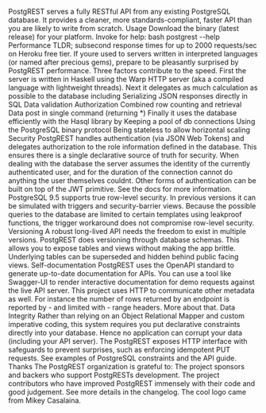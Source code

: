 PostgREST serves a fully RESTful API from any existing PostgreSQL database. It provides a cleaner, more standards-compliant, faster API than you are likely to write from scratch. Usage Download the binary (latest release) for your platform. Invoke for help: bash postgrest --help Performance TLDR; subsecond response times for up to 2000 requests/sec on Heroku free tier. If youre used to servers written in interpreted languages (or named after precious gems), prepare to be pleasantly surprised by PostgREST performance. Three factors contribute to the speed. First the server is written in Haskell using the Warp HTTP server (aka a compiled language with lightweight threads). Next it delegates as much calculation as possible to the database including Serializing JSON responses directly in SQL Data validation Authorization Combined row counting and retrieval Data post in single command (returning *) Finally it uses the database efficiently with the Hasql library by Keeping a pool of db connections Using the PostgreSQL binary protocol Being stateless to allow horizontal scaling Security PostgREST handles authentication (via JSON Web Tokens) and delegates authorization to the role information defined in the database. This ensures there is a single declarative source of truth for security. When dealing with the database the server assumes the identity of the currently authenticated user, and for the duration of the connection cannot do anything the user themselves couldnt. Other forms of authentication can be built on top of the JWT primitive. See the docs for more information. PostgreSQL 9.5 supports true row-level security. In previous versions it can be simulated with triggers and security-barrier views. Because the possible queries to the database are limited to certain templates using leakproof functions, the trigger workaround does not compromise row-level security. Versioning A robust long-lived API needs the freedom to exist in multiple versions. PostgREST does versioning through database schemas. This allows you to expose tables and views without making the app brittle. Underlying tables can be superseded and hidden behind public facing views. Self-documentation PostgREST uses the OpenAPI standard to generate up-to-date documentation for APIs. You can use a tool like Swagger-UI to render interactive documentation for demo requests against the live API server. This project uses HTTP to communicate other metadata as well. For instance the number of rows returned by an endpoint is reported by - and limited with - range headers. More about that. Data Integrity Rather than relying on an Object Relational Mapper and custom imperative coding, this system requires you put declarative constraints directly into your database. Hence no application can corrupt your data (including your API server). The PostgREST exposes HTTP interface with safeguards to prevent surprises, such as enforcing idempotent PUT requests. See examples of PostgreSQL constraints and the API guide. Thanks The PostgREST organization is grateful to: The project sponsors and backers who support PostgRESTs development. The project contributors who have improved PostgREST immensely with their code and good judgement. See more details in the changelog. The cool logo came from Mikey Casalaina.